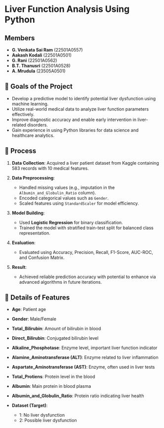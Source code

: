 # Liver Function Analysis Using Python

## Members

* **G. Venkata Sai Ram** (22501A0557)
* **Aakash Kodali** (22501A0501)
* **G. Rani** (22501A0562)
* **B.T. Thanusri** (22501A0528)
* **A. Mrudula** (23505A0501)

## 🥅 Goals of the Project

* Develop a predictive model to identify potential liver dysfunction using machine learning.
* Utilize real-world medical data to analyze liver function parameters effectively.
* Improve diagnostic accuracy and enable early intervention in liver-related disorders.
* Gain experience in using Python libraries for data science and healthcare analytics.

## 🔄 Process

1. **Data Collection**: Acquired a liver patient dataset from Kaggle containing 583 records with 10 medical features.
2. **Data Preprocessing**:

   * Handled missing values (e.g., imputation in the `Albumin_and_Globulin_Ratio` column).
   * Encoded categorical values such as `Gender`.
   * Scaled features using `StandardScaler` for model efficiency.
3. **Model Building**:

   * Used **Logistic Regression** for binary classification.
   * Trained the model with stratified train-test split for balanced class representation.
4. **Evaluation**:

   * Evaluated using Accuracy, Precision, Recall, F1-Score, AUC-ROC, and Confusion Matrix.
5. **Result**:

   * Achieved reliable prediction accuracy with potential to enhance via advanced algorithms in future iterations.

## 🧩 Details of Features

* **Age**: Patient age
* **Gender**: Male/Female
* **Total\_Bilirubin**: Amount of bilirubin in blood
* **Direct\_Bilirubin**: Conjugated bilirubin level
* **Alkaline\_Phosphotase**: Enzyme level, important liver function indicator
* **Alamine\_Aminotransferase (ALT)**: Enzyme related to liver inflammation
* **Aspartate\_Aminotransferase (AST)**: Enzyme, often used in liver tests
* **Total\_Protiens**: Protein level in the blood
* **Albumin**: Main protein in blood plasma
* **Albumin\_and\_Globulin\_Ratio**: Protein ratio indicating liver health
* **Dataset (Target)**:

  * 1: No liver dysfunction
  * 2: Possible liver dysfunction
